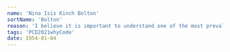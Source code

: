 ```yaml
---
name: 'Nina Isis Kinch Bolton'
sortName: 'Bolton'
reason: 'I believe it is important to understand one of the most prevalent creation tools of today so that we can question and create for all and not just the privileged few'
tags: 'PCD2021whyCode'
date: 1954-01-04
---
```

